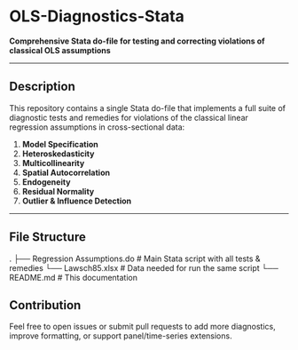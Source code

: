 # OLS-Diagnostics-Stata

**Comprehensive Stata do-file for testing and correcting violations of classical OLS assumptions**

---

## Description

This repository contains a single Stata do-file that implements a full suite of diagnostic tests and remedies for violations of the classical linear regression assumptions in cross-sectional data:

1. **Model Specification**  
2. **Heteroskedasticity**  
3. **Multicollinearity**  
4. **Spatial Autocorrelation**  
5. **Endogeneity**  
6. **Residual Normality**  
7. **Outlier & Influence Detection**

---

## File Structure
.
├── Regression Assumptions.do      # Main Stata script with all tests & remedies
└── Lawsch85.xlsx                  # Data needed for run the same script
└── README.md                      # This documentation

## Contribution

Feel free to open issues or submit pull requests to add more diagnostics, improve formatting, or support panel/time-series extensions.

